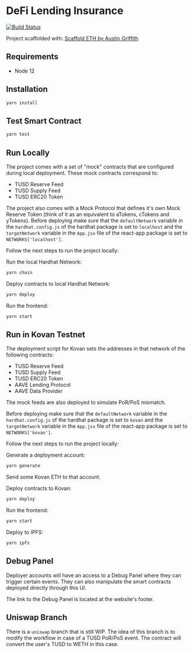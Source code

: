 # DeFi Lending Insurance

[![Build Status](https://travis-ci.org/chainlink-hackathon2021-insurance/DeFi-Lending-Insurance.svg?branch=main)](https://travis-ci.org/chainlink-hackathon2021-insurance/DeFi-Lending-Insurance)

Project scaffolded with: [Scaffold ETH by Austin Griffith](https://github.com/austintgriffith/scaffold-eth)

## Requirements

- Node 12

## Installation

```bash
yarn install
```

## Test Smart Contract

```bash
yarn test
```

## Run Locally

The project comes with a set of "mock" contracts that are configured during local deployment. These mock contracts correspond to:

- TUSD Reserve Feed
- TUSD Supply Feed
- TUSD ERC20 Token

The project also comes with a Mock Protocol that defines it's own Mock Reserve Token (think of it as an equivalent to aTokens, cTokens and yTokens). Before deploying make sure that the `defaultNetwork` variable in the `hardhat.config.js` of the hardhat package is set to `localhost` and the `targetNetwork` variable in the `App.jsx` file of the react-app package is set to `NETWORKS['localhost']`.

Follow the next steps to run the project locally:

Run the local Hardhat Network:

```bash
yarn chain
```

Deploy contracts to local Hardhat Network:

```bash
yarn deploy
```

Run the frontend:

```bash
yarn start
```

## Run in Kovan Testnet

The deployment script for Kovan sets the addresses in that network of the following contracts:

- TUSD Reserve Feed
- TUSD Supply Feed
- TUSD ERC20 Token
- AAVE Lending Protocol
- AAVE Data Provider

The mock feeds are also deployed to simulate PoR/PoS mismatch.

Before deploying make sure that the `defaultNetwork` variable in the `hardhat.config.js` of the hardhat package is set to `kovan` and the `targetNetwork` variable in the `App.jsx` file of the react-app package is set to `NETWORKS['kovan']`.

Follow the next steps to run the project locally:

Generate a deployment account:

```bash
yarn generate
```

Send some Kovan ETH to that account.

Deploy contracts to Kovan:

```bash
yarn deploy
```

Run the frontend:

```bash
yarn start
```

Deploy to IPFS:

```bash
yarn ipfs
```

## Debug Panel

Deployer accounts will have an access to a Debug Panel where they can trigger certain events. They can also manipulate the smart contracts deployed directly through this UI.

The link to the Debug Panel is located at the website's footer.

## Uniswap Branch

There is a `uniswap` branch that is still WIP. The idea of this branch is to modify the workflow in case of a TUSD PoR/PoS event. The contract will convert the user's TUSD to WETH in this case. 


